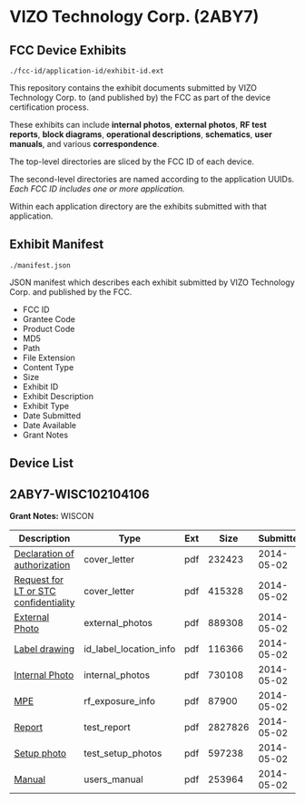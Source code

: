 # VIZO Technology Corp. (2ABY7)
## FCC Device Exhibits

```
./fcc-id/application-id/exhibit-id.ext
```

This repository contains the exhibit documents submitted by VIZO Technology Corp. to (and published by) the FCC as part of the device certification process.

These exhibits can include **internal photos**, **external photos**, **RF test reports**, **block diagrams**, **operational descriptions**, **schematics**, **user manuals**, and various **correspondence**.

The top-level directories are sliced by the FCC ID of each device.

The second-level directories are named according to the application UUIDs. *Each FCC ID includes one or more application.*

Within each application directory are the exhibits submitted with that application. 

## Exhibit Manifest

```
./manifest.json
```

JSON manifest which describes each exhibit submitted by VIZO Technology Corp. and published by the FCC.

- FCC ID
- Grantee Code
- Product Code
- MD5
- Path
- File Extension
- Content Type
- Size
- Exhibit ID
- Exhibit Description
- Exhibit Type
- Date Submitted
- Date Available
- Grant Notes

## Device List
## 2ABY7-WISC102104106
**Grant Notes:** WISCON

| Description | Type | Ext | Size | Submitted | Available |
| ----------- | ---- | --- | ---- | --------- | --------- |
| [Declaration of authorization](2ABY7-WISC102104106/38e832fa60aa56cccdfb015461f8af20/2257192.pdf) | cover_letter | pdf | 232423 | 2014-05-02 | 2014-05-05 |
| [Request for LT or STC confidentiality](2ABY7-WISC102104106/38e832fa60aa56cccdfb015461f8af20/2257193.pdf) | cover_letter | pdf | 415328 | 2014-05-02 | 2014-05-05 |
| [External Photo](2ABY7-WISC102104106/38e832fa60aa56cccdfb015461f8af20/2257185.pdf) | external_photos | pdf | 889308 | 2014-05-02 | 2014-05-05 |
| [Label drawing](2ABY7-WISC102104106/38e832fa60aa56cccdfb015461f8af20/2257189.pdf) | id_label_location_info | pdf | 116366 | 2014-05-02 | 2014-05-05 |
| [Internal Photo](2ABY7-WISC102104106/38e832fa60aa56cccdfb015461f8af20/2257186.pdf) | internal_photos | pdf | 730108 | 2014-05-02 | 2014-05-05 |
| [MPE](2ABY7-WISC102104106/38e832fa60aa56cccdfb015461f8af20/2257190.pdf) | rf_exposure_info | pdf | 87900 | 2014-05-02 | 2014-05-05 |
| [Report](2ABY7-WISC102104106/38e832fa60aa56cccdfb015461f8af20/2257191.pdf) | test_report | pdf | 2827826 | 2014-05-02 | 2014-05-05 |
| [Setup photo](2ABY7-WISC102104106/38e832fa60aa56cccdfb015461f8af20/2257187.pdf) | test_setup_photos | pdf | 597238 | 2014-05-02 | 2014-05-05 |
| [Manual](2ABY7-WISC102104106/38e832fa60aa56cccdfb015461f8af20/2257188.pdf) | users_manual | pdf | 253964 | 2014-05-02 | 2014-05-05 |
